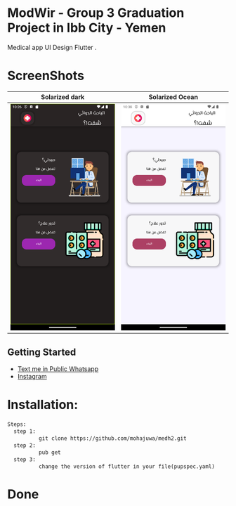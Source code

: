 # ModWir - Group 3 Graduation Project in Ibb City - Yemen

Medical app UI Design Flutter .
# ScreenShots 
Solarized dark                                                    |  Solarized Ocean
:----------------------------------------------------------------:|:---------------------------------------:
![](assets/ScreenShots/HomePageDart.png?raw=true "Dark HomePage") | ![](assets/ScreenShots/HomePageLight.png?raw=true "Light HomePage") | ![](assets/ScreenShots/HomePageDart.png?raw=true "Dark HomePage") | ![](assets/ScreenShots/HomePageLight.png?raw=true "Light HomePage")


## Getting Started

- [Text me in Public Whatsapp](https://wa.me/+967775992377)
- [Instagram ](https://www.instagram.com/m.7vd/)

# Installation: 
    Steps:
      step 1:
              git clone https://github.com/mohajuwa/medh2.git
      step 2:
              pub get
      step 3: 
              change the version of flutter in your file(pupspec.yaml)
              

# Done
